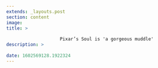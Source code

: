 ```yaml
--- 
extends: _layouts.post 
section: content 
image:  
title: > 
  
                    Pixar’s Soul is 'a gorgeous muddle'                 
description: > 
   
date: 1602569128.1922324 
--- 
```

